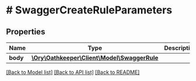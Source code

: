 # # SwaggerCreateRuleParameters

## Properties

Name | Type | Description | Notes
------------ | ------------- | ------------- | -------------
**body** | [**\Ory\Oathkeeper\Client\Model\SwaggerRule**](SwaggerRule.md) |  | [optional]

[[Back to Model list]](../../README.md#models) [[Back to API list]](../../README.md#endpoints) [[Back to README]](../../README.md)
